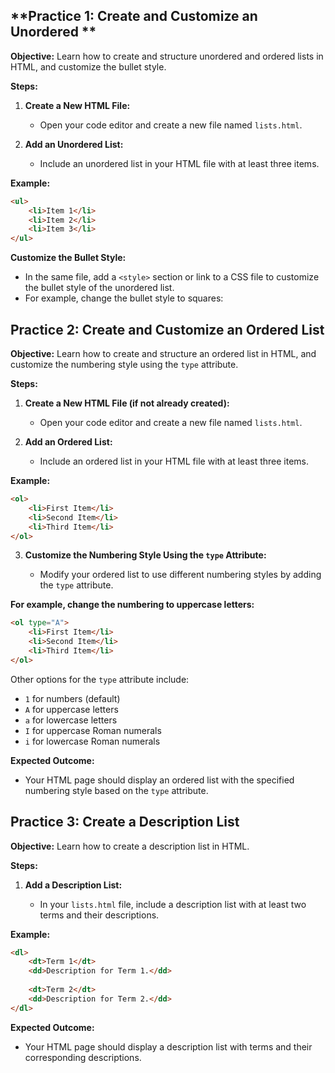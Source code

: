## **Practice 1: Create and Customize an Unordered **

**Objective:** Learn how to create and structure unordered and ordered lists in HTML, and customize the bullet style.

**Steps:**

1.  **Create a New HTML File:**
    
    -   Open your code editor and create a new file named `lists.html`.
2.  **Add an Unordered List:**
    
    -   Include an unordered list in your HTML file with at least three items.

**Example:**
```html
<ul>
    <li>Item 1</li>
    <li>Item 2</li>
    <li>Item 3</li>
</ul>
```

**Customize the Bullet Style:**

-   In the same file, add a `<style>` section or link to a CSS file to customize the bullet style of the unordered list.
-   For example, change the bullet style to squares:

## **Practice 2: Create and Customize an Ordered List**

**Objective:** Learn how to create and structure an ordered list in HTML, and customize the numbering style using the `type` attribute.

**Steps:**

1.  **Create a New HTML File (if not already created):**
    
    -   Open your code editor and create a new file named `lists.html`.
2.  **Add an Ordered List:**
    
    -   Include an ordered list in your HTML file with at least three items.

**Example:**
```html
<ol>
    <li>First Item</li>
    <li>Second Item</li>
    <li>Third Item</li>
</ol>
```

        
3.  **Customize the Numbering Style Using the `type` Attribute:**
    
    -   Modify your ordered list to use different numbering styles by adding the `type` attribute.
        
**For example, change the numbering to uppercase letters:**
```html
<ol type="A">
    <li>First Item</li>
    <li>Second Item</li>
    <li>Third Item</li>
</ol>
```
Other options for the `type` attribute include:

-   `1` for numbers (default)
-   `A` for uppercase letters
-   `a` for lowercase letters
-   `I` for uppercase Roman numerals
-   `i` for lowercase Roman numerals

**Expected Outcome:**

-   Your HTML page should display an ordered list with the specified numbering style based on the `type` attribute.

## **Practice 3: Create a Description List**

**Objective:** Learn how to create a description list in HTML.

**Steps:**

1.  **Add a Description List:**
    
    -   In your `lists.html` file, include a description list with at least two terms and their descriptions.

**Example:**
```html
<dl>
    <dt>Term 1</dt>
    <dd>Description for Term 1.</dd>
    
    <dt>Term 2</dt>
    <dd>Description for Term 2.</dd>
</dl>
```
**Expected Outcome:**

-   Your HTML page should display a description list with terms and their corresponding descriptions.
<!--stackedit_data:
eyJoaXN0b3J5IjpbMTQ4NjM3NTk4MywyNDAxNzUxODQsLTM4OD
k5MDQ0M119
-->